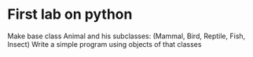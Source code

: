 # First lab on python

Make base class Animal and his subclasses: (Mammal, Bird, Reptile, Fish, Insect)
Write a simple program using objects of that classes